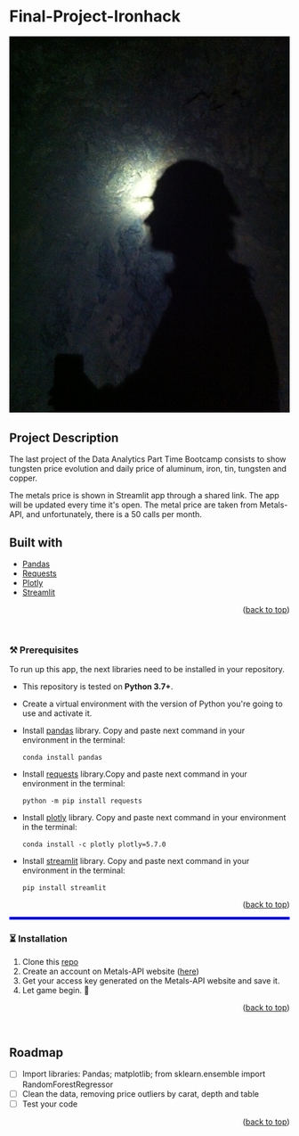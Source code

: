 # Final-Project-Ironhack

![Image](https://github.com/DiegoMerello/Final-Project-Ironhack/blob/main/mining.jpg)


## Project Description
The last project of the Data Analytics Part Time Bootcamp consists to show tungsten price evolution and daily price of aluminum, iron, tin, tungsten and copper.

The metals price is shown in Streamlit app through a shared link. The app will be updated every time it's open. The metal price are taken from Metals-API, and unfortunately, there is a 50 calls per month.

## Built with

* [Pandas](https://pandas.pydata.org/)
* [Requests](https://docs.python-requests.org/en/latest/)
* [Plotly](https://plotly.com/)
* [Streamlit](https://streamlit.io/)

<p align="right">(<a href="#top">back to top</a>)</p>

&nbsp;

### :hammer_and_pick: Prerequisites

To run up this app, the next libraries need to be installed in your repository. 

- This repository is tested on **Python 3.7+**.
- Create a virtual environment with the version of Python you're going to use and activate it.


- Install [pandas](https://pandas.pydata.org/docs/user_guide/index.html) library. Copy and paste next command in your environment in the terminal:
    ```
    conda install pandas
    ```
- Install [requests](https://docs.python-requests.org/en/latest/) library.Copy and paste next command in your environment in the terminal:
    ```
   python -m pip install requests
    ```
- Install [plotly](https://plotly.com/python/) library. Copy and paste next command in your environment in the terminal:
    ```
    conda install -c plotly plotly=5.7.0
    ```
- Install [streamlit](https://streamlit.io/) library. Copy and paste next command in your environment in the terminal:
    ```
    pip install streamlit
    ```
<p align="right">(<a href="#top">back to top</a>)</p>

<hr style="border:2px solid blue">

### :hourglass_flowing_sand: Installation

1. Clone this [repo](https://github.com/DiegoMerello/Final-Project-Ironhack)
2. Create an account on Metals-API website ([here](https://www.metals-api.com/register))
3. Get your access key generated on the Metals-API website and save it.
4. Let game begin. :clown_face:

<p align="right">(<a href="#top">back to top</a>)</p>

&nbsp;

<!-- ROADMAP -->
## Roadmap

- [ ] Import libraries: Pandas; matplotlib; from sklearn.ensemble import RandomForestRegressor
- [ ] Clean the data, removing price outliers by carat, depth and table
- [ ] Test your code
    
<p align="right">(<a href="#top">back to top</a>)</p>
